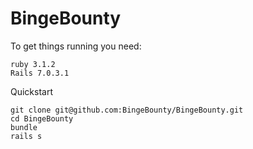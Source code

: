 # BingeBounty

To get things running you need:

    ruby 3.1.2
    Rails 7.0.3.1

Quickstart

    git clone git@github.com:BingeBounty/BingeBounty.git
    cd BingeBounty
    bundle
    rails s
